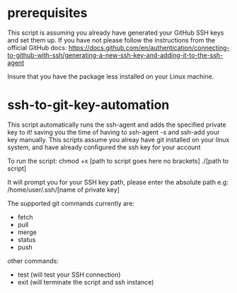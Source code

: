 # prerequisites

This script is assuming you already have generated your GitHub SSH keys and set them up. If you have not please follow the instructions from the official GitHub docs: https://docs.github.com/en/authentication/connecting-to-github-with-ssh/generating-a-new-ssh-key-and-adding-it-to-the-ssh-agent

Insure that you have the package less installed on your Linux machine.


# ssh-to-git-key-automation
This script automatically runs the ssh-agent and adds the specified private key to it! saving you the time of having to ssh-agent -s and ssh-add your key manually. 
This scripts assume you alreay have git installed on your linux system, and have already configured the ssh key for your account

To run the script:
chmod +x [path to script goes here no brackets]
./[path to script]

It will prompt you for your SSH key path, please enter the absolute path e.g: /home/user/.ssh/[name of private key]

The supported git commands currently are:
- fetch
- pull
- merge
- status
- push

other commands:
- test (will test your SSH connection)
- exit (will terminate the script and ssh instance)
